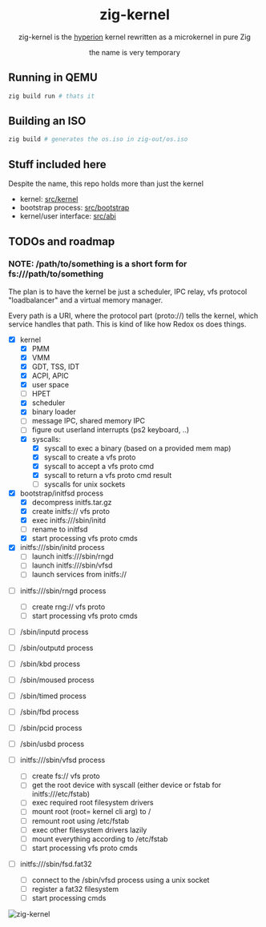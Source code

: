 <div align="center">

# zig-kernel

zig-kernel is the [hyperion](https://github.com/hyperion-os/hyperion) kernel rewritten as a microkernel in pure Zig

the name is very temporary

</div>

## Running in QEMU

```bash
zig build run # thats it
```

## Building an ISO

```bash
zig build # generates the os.iso in zig-out/os.iso
```

## Stuff included here

Despite the name, this repo holds more than just the kernel

 - kernel: [src/kernel](/src/kernel)
 - bootstrap process: [src/bootstrap](src/bootstrap)
 - kernel/user interface: [src/abi](src/abi)

## TODOs and roadmap

### NOTE: /path/to/something is a short form for fs:///path/to/something

The plan is to have the kernel be just a scheduler, IPC relay, vfs protocol "loadbalancer" and a virtual memory manager.

Every path is a URI, where the protocol part (proto://) tells the kernel, which service handles that path. This is kind of like how Redox os does things.

- [x] kernel
  - [x] PMM
  - [x] VMM
  - [x] GDT, TSS, IDT
  - [x] ACPI, APIC
  - [x] user space
  - [ ] HPET
  - [x] scheduler
  - [x] binary loader
  - [ ] message IPC, shared memory IPC
  - [ ] figure out userland interrupts (ps2 keyboard, ..)
  - [x] syscalls:
    - [x] syscall to exec a binary (based on a provided mem map)
    - [x] syscall to create a vfs proto
    - [x] syscall to accept a vfs proto cmd
    - [x] syscall to return a vfs proto cmd result
    - [ ] syscalls for unix sockets

- [x] bootstrap/initfsd process
  - [x] decompress initfs.tar.gz
  - [x] create initfs:// vfs proto
  - [x] exec initfs:///sbin/initd
  - [ ] rename to initfsd
  - [x] start processing vfs proto cmds

- [x] initfs:///sbin/initd process
  - [ ] launch initfs:///sbin/rngd
  - [ ] launch initfs:///sbin/vfsd
  - [ ] launch services from initfs://
<!---
  - [ ] launch /bin/wm
-->

- [ ] initfs:///sbin/rngd process
  - [ ] create rng:// vfs proto
  - [ ] start processing vfs proto cmds

- [ ] /sbin/inputd process

- [ ] /sbin/outputd process

- [ ] /sbin/kbd process

- [ ] /sbin/moused process

- [ ] /sbin/timed process

- [ ] /sbin/fbd process

- [ ] /sbin/pcid process

- [ ] /sbin/usbd process

- [ ] initfs:///sbin/vfsd process
  - [ ] create fs:// vfs proto
  - [ ] get the root device with syscall (either device or fstab for initfs:///etc/fstab)
  - [ ] exec required root filesystem drivers
  - [ ] mount root (root= kernel cli arg) to /
  - [ ] remount root using /etc/fstab
  - [ ] exec other filesystem drivers lazily
  - [ ] mount everything according to /etc/fstab
  - [ ] start processing vfs proto cmds

- [ ] initfs:///sbin/fsd.fat32
  - [ ] connect to the /sbin/vfsd process using a unix socket
  - [ ] register a fat32 filesystem
  - [ ] start processing cmds
     
![zig-kernel](https://github.com/user-attachments/assets/e508b174-1ccd-4830-aa00-68ec27faba77)

